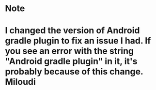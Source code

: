 # Note
# I changed the version of Android gradle plugin to fix an issue I had. If you see an error with the string "Android gradle plugin" in it, it's probably because of this change. Miloudi 